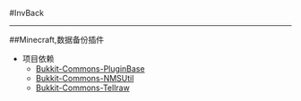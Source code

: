 #InvBack

---

##Minecraft,数据备份插件

* 项目依赖
  +  [Bukkit-Commons-PluginBase](https://coding.net/u/q17866380/p/Bukkit-Commons-PluginBase/git)
  +  [Bukkit-Commons-NMSUtil](https://coding.net/u/q17866380/p/Java-Commons-CommentedNMSUtil/git)
  +  [Bukkit-Commons-Tellraw](https://coding.net/u/q17866380/p/Java-Commons-CommentedTellraw/git)